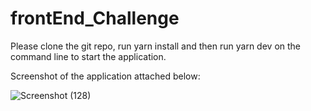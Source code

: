 # frontEnd_Challenge

Please clone the git repo, run yarn install and then run yarn dev on the command line to start the application.

Screenshot of the application attached below: 


![Screenshot (128)](https://user-images.githubusercontent.com/46704495/169600789-a5999970-83d9-46a1-964f-e9b2f1b9873f.png)
